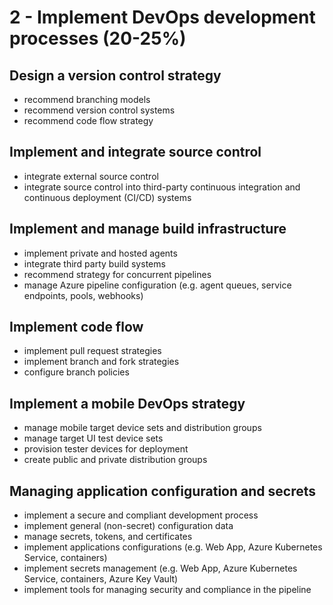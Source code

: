 # 2 - Implement DevOps development processes (20-25%)

## Design a version control strategy

- recommend branching models
- recommend version control systems
- recommend code flow strategy

## Implement and integrate source control

- integrate external source control
- integrate source control into third-party continuous integration and continuous deployment (CI/CD) systems

## Implement and manage build infrastructure

- implement private and hosted agents
- integrate third party build systems
- recommend strategy for concurrent pipelines
- manage Azure pipeline configuration (e.g. agent queues, service endpoints, pools, webhooks)

## Implement code flow

- implement pull request strategies
- implement branch and fork strategies
- configure branch policies

## Implement a mobile DevOps strategy

- manage mobile target device sets and distribution groups
- manage target UI test device sets
- provision tester devices for deployment
- create public and private distribution groups

## Managing application configuration and secrets

- implement a secure and compliant development process
- implement general (non-secret) configuration data
- manage secrets, tokens, and certificates
- implement applications configurations (e.g. Web App, Azure Kubernetes Service, containers)
- implement secrets management (e.g. Web App, Azure Kubernetes Service, containers, Azure Key Vault)
- implement tools for managing security and compliance in the pipeline